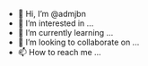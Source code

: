 - 👋 Hi, I’m @admjbn
- 👀 I’m interested in ...
- 🌱 I’m currently learning ...
- 💞️ I’m looking to collaborate on ...
- 📫 How to reach me ...

<!---
admjbn/admjbn is a ✨ special ✨ repository because its `README.md` (this file) appears on your GitHub profile.
You can click the Preview link to take a look at your changes.
--->
